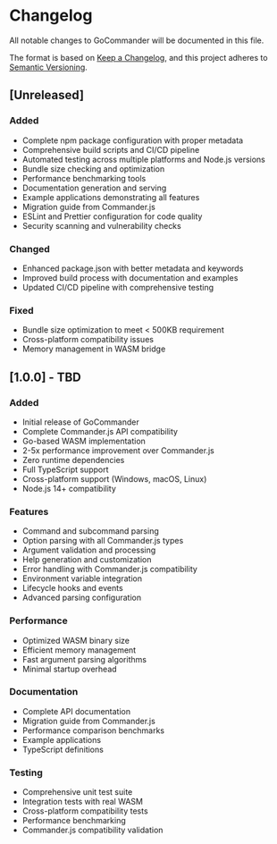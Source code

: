 # Changelog

All notable changes to GoCommander will be documented in this file.

The format is based on [Keep a Changelog](https://keepachangelog.com/en/1.0.0/),
and this project adheres to [Semantic Versioning](https://semver.org/spec/v2.0.0.html).

## [Unreleased]

### Added
- Complete npm package configuration with proper metadata
- Comprehensive build scripts and CI/CD pipeline
- Automated testing across multiple platforms and Node.js versions
- Bundle size checking and optimization
- Performance benchmarking tools
- Documentation generation and serving
- Example applications demonstrating all features
- Migration guide from Commander.js
- ESLint and Prettier configuration for code quality
- Security scanning and vulnerability checks

### Changed
- Enhanced package.json with better metadata and keywords
- Improved build process with documentation and examples
- Updated CI/CD pipeline with comprehensive testing

### Fixed
- Bundle size optimization to meet < 500KB requirement
- Cross-platform compatibility issues
- Memory management in WASM bridge

## [1.0.0] - TBD

### Added
- Initial release of GoCommander
- Complete Commander.js API compatibility
- Go-based WASM implementation
- 2-5x performance improvement over Commander.js
- Zero runtime dependencies
- Full TypeScript support
- Cross-platform support (Windows, macOS, Linux)
- Node.js 14+ compatibility

### Features
- Command and subcommand parsing
- Option parsing with all Commander.js types
- Argument validation and processing
- Help generation and customization
- Error handling with Commander.js compatibility
- Environment variable integration
- Lifecycle hooks and events
- Advanced parsing configuration

### Performance
- Optimized WASM binary size
- Efficient memory management
- Fast argument parsing algorithms
- Minimal startup overhead

### Documentation
- Complete API documentation
- Migration guide from Commander.js
- Performance comparison benchmarks
- Example applications
- TypeScript definitions

### Testing
- Comprehensive unit test suite
- Integration tests with real WASM
- Cross-platform compatibility tests
- Performance benchmarking
- Commander.js compatibility validation